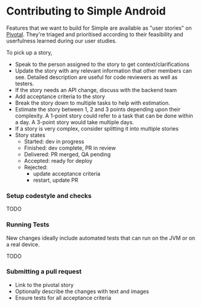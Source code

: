# Contributing to Simple Android

Features that we want to build for Simple are available as "user stories" on [Pivotal](https://www.pivotaltracker.com/n/projects/2184102). They're triaged and prioritised according to their feasibility and userfulness learned during our user studies. 

To pick up a story,

- Speak to the person assigned to the story to get context/clarifications
- Update the story with any relevant information that other members can see. Detailed description are useful for code reviewers as well as testers.
- If the story needs an API change, discuss with the backend team
- Add acceptance criteria to the story
- Break the story down to multiple tasks to help with estimation.
- Estimate the story between 1, 2 and 3 points depending upon their complexity. A 1-point story could refer to a task that can be done within a day. A 3-point story would take multiple days. 
- If a story is very complex, consider splitting it into multiple stories 
- Story states
  - Started: dev in progress
  - Finished: dev complete, PR in review
  - Delivered: PR merged, QA pending
  - Accepted: ready for deploy
  - Rejected:
    - update acceptance criteria
    - restart, update PR 


### Setup codestyle and checks

TODO


### Running Tests

New changes ideally include automated tests that can run on the JVM or on a real device.

TODO


### Submitting a pull request

- Link to the pivotal story
- Optionally describe the changes with text and images
- Ensure tests for all acceptance criteria
